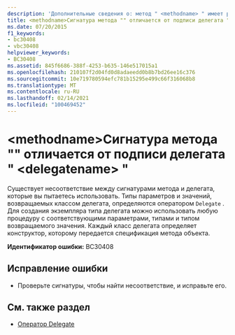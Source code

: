 ```yaml
---
description: 'Дополнительные сведения о: метод " <methodname> " имеет разные сигнатуры, чем делегат " <delegatename> "'
title: <methodname>Сигнатура метода "" отличается от подписи делегата " <delegatename> "
ms.date: 07/20/2015
f1_keywords:
- bc30408
- vbc30408
helpviewer_keywords:
- BC30408
ms.assetid: 845f6686-388f-4253-b635-146e517015a1
ms.openlocfilehash: 210107f2d04fd0d8adaeedd0b8b7bd26ee16c376
ms.sourcegitcommit: 10e719780594efc781b15295e499c66f316068b8
ms.translationtype: MT
ms.contentlocale: ru-RU
ms.lasthandoff: 02/14/2021
ms.locfileid: "100469452"
---
```

# <a name="method-methodname-does-not-have-the-same-signature-as-delegate-delegatename"></a>\<methodname>Сигнатура метода "" отличается от подписи делегата " \<delegatename> "

Существует несоответствие между сигнатурами метода и делегата, которые вы пытаетесь использовать. Типы параметров и значений, возвращаемых классом делегата, определяются оператором `Delegate` . Для создания экземпляра типа делегата можно использовать любую процедуру с соответствующими параметрами, типами и типом возвращаемого значения. Каждый класс делегата определяет конструктор, которому передается спецификация метода объекта.  
  
 **Идентификатор ошибки:** BC30408  
  
## <a name="to-correct-this-error"></a>Исправление ошибки  
  
- Проверьте сигнатуры, чтобы найти несоответствие, и исправьте его.  
  
## <a name="see-also"></a>См. также раздел

- [Оператор Delegate](../language-reference/statements/delegate-statement.md)
